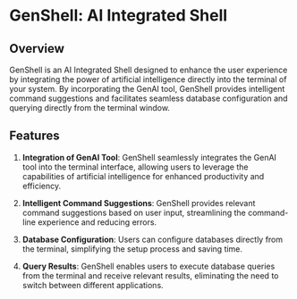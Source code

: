 
# GenShell: AI Integrated Shell

## Overview

GenShell is an AI Integrated Shell designed to enhance the user experience by integrating the power of artificial intelligence directly into the terminal of your system. By incorporating the GenAI tool, GenShell provides intelligent command suggestions and facilitates seamless database configuration and querying directly from the terminal window.

## Features


1. **Integration of GenAI Tool**: GenShell seamlessly integrates the GenAI tool into the terminal interface, allowing users to leverage the capabilities of artificial intelligence for enhanced productivity and
   efficiency.

3. **Intelligent Command Suggestions**: GenShell provides relevant command suggestions based on user input, streamlining the command-line experience and reducing errors.

4. **Database Configuration**: Users can configure databases directly from the terminal, simplifying the setup process and saving time.

5. **Query Results**: GenShell enables users to execute database queries from the terminal and receive relevant results, eliminating the need to switch between different applications.
